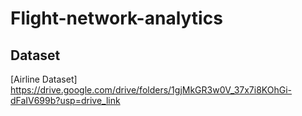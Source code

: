# Flight-network-analytics

## Dataset

[Airline Dataset] https://drive.google.com/drive/folders/1gjMkGR3w0V_37x7i8KOhGi-dFaIV699b?usp=drive_link

